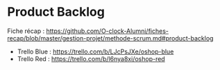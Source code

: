 # Product Backlog

Fiche récap : https://github.com/O-clock-Alumni/fiches-recap/blob/master/gestion-projet/methode-scrum.md#product-backlog

- Trello Blue : https://trello.com/b/LJcPsJXe/oshop-blue
- Trello Red : https://trello.com/b/l6nya8xi/oshop-red
